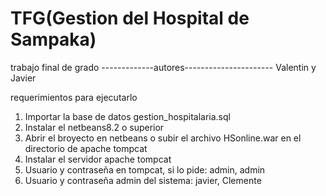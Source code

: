 # TFG(Gestion del Hospital de Sampaka)
 trabajo final de grado
 -------------autores----------------------
 Valentin y Javier

requerimientos para ejecutarlo

1. Importar la base de datos gestion_hospitalaria.sql
2. Instalar el netbeans8.2 o superior
3. Abrir el broyecto en netbeans o subir el archivo HSonline.war en el directorio de apache tompcat
4. Instalar el servidor apache tompcat
5. Usuario y contraseña en tompcat, si lo pide: admin, admin
6. Usuario y contraseña admin del sistema: javier, Clemente
